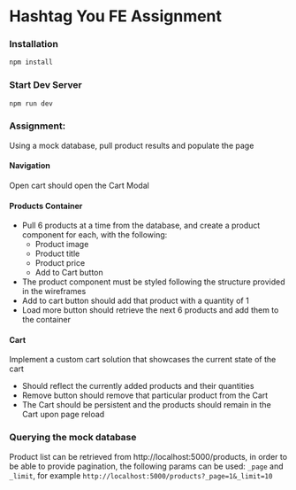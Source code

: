 # Hashtag You FE Assignment

### Installation

```sh
npm install
```

### Start Dev Server

```sh
npm run dev
```

### Assignment:

Using a mock database, pull product results and populate the page

#### Navigation

Open cart should open the Cart Modal

#### Products Container
  - Pull 6 products at a time from the database, and create a product component for each, with the following:
    - Product image
    - Product title
    - Product price
    - Add to Cart button
  - The product component must be styled following the structure provided in the wireframes
  - Add to cart button should add that product with a quantity of 1
  - Load more button should retrieve the next 6 products and add them to the container
  
#### Cart

Implement a custom cart solution that showcases the current state of the cart
  - Should reflect the currently added products and their quantities
  - Remove button should remove that particular product from the Cart
  - The Cart should be persistent and the products should remain in the Cart upon page reload

### Querying the mock database
  Product list can be retrieved from http://localhost:5000/products, in order to be able to provide pagination, the following params can be used: `_page` and `_limit`, for example `http://localhost:5000/products?_page=1&_limit=10`
